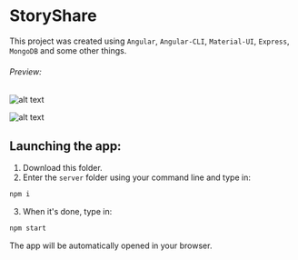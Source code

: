 # StoryShare

This project was created using <code>Angular</code>, <code>Angular-CLI</code>, <code>Material-UI</code>, <code>Express</code>, <code>MongoDB</code> and some other things.

<h6>Preview:</h6>

![alt text](http://i99.fastpic.ru/big/2018/0129/34/03305666cfad070d1bab9d719cd25734.jpg)



![alt text](http://i99.fastpic.ru/big/2018/0129/ec/f577f2edd5d8b1a7115c9677ed185cec.jpg)


<h2>Launching the app:</h2>

1. Download this folder.
2. Enter the <code>server</code> folder using your command line and type in:
```bash
npm i
```
3. When it's done, type in:
```bash
npm start
```
The app will be automatically opened in your browser.
